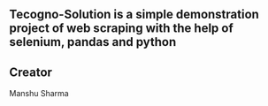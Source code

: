 ## Tecogno-Solution is a simple demonstration project of web scraping with the help of selenium, pandas and python


## Creator 
Manshu Sharma